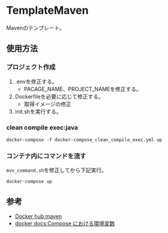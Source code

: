 # TemplateMaven
Mavenのテンプレート。

## 使用方法

### プロジェクト作成

1. .envを修正する。
   - PACAGE_NAME、PROJECT_NAMEを修正する。
2. Dockerfileを必要に応じて修正する。
   - 取得イメージの修正
3. init.shを実行する。

### clean compile exec:java

```
docker-compose -f docker-compose_clean_compile_exec.yml up
```

### コンテナ内にコマンドを流す

```mvn_command.sh```を修正してから下記実行。

```
docker-compose up
```

## 参考

- [Docker hub:maven](https://hub.docker.com/_/maven)
- [docker docs:Compose における環境変数](https://matsuand.github.io/docs.docker.jp.onthefly/compose/environment-variables/)